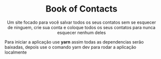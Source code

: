 
<h1 align="center">Book of Contacts </h1>

<p align="center">Um site focado para você salvar todos os seus contatos sem se esquecer de ninguem, crie sua conta e coloque todos os seus contatos para nunca esquecer nenhum deles</p>

<p> Para iniciar a aplicação use <b>yarn</b> assim todas as dependencias serão baixadas, depois use o comando yarn dev para rodar a aplicação localmente</p>
